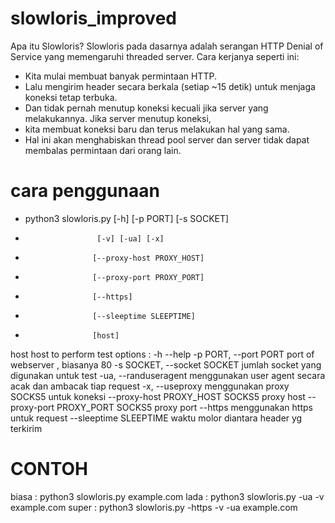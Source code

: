 # slowloris_improved
Apa itu Slowloris? 
Slowloris pada dasarnya adalah serangan HTTP Denial of Service yang memengaruhi threaded server. 
Cara kerjanya seperti ini:
- Kita mulai membuat banyak permintaan HTTP. 
- Lalu mengirim header secara berkala (setiap ~15 detik) untuk menjaga koneksi tetap terbuka. 
- Dan tidak pernah menutup koneksi kecuali jika server yang melakukannya. Jika server menutup koneksi, 
- kita membuat koneksi baru dan terus melakukan hal yang sama. 
- Hal ini akan menghabiskan thread pool server dan server tidak dapat membalas permintaan dari orang lain.

# cara penggunaan
- python3 slowloris.py [-h] [-p PORT] [-s SOCKET]
-                     [-v] [-ua] [-x]
-                    [--proxy-host PROXY_HOST]
-                    [--proxy-port PROXY_PORT]
-                    [--https]
-                    [--sleeptime SLEEPTIME]
-                    [host]
host   host to perform test
options :
-h --help
-p PORT,  --port PORT port of webserver , biasanya 80
-s SOCKET, --socket SOCKET jumlah socket yang digunakan untuk test
-ua, --randuseragent menggunakan user agent secara acak dan ambacak tiap request
-x, --useproxy  menggunakan proxy SOCKS5 untuk koneksi
--proxy-host PROXY_HOST SOCKS5 proxy host
--proxy-port PROXY_PORT SOCKS5 proxy port
--https menggunakan https untuk request
--sleeptime SLEEPTIME waktu molor diantara header yg terkirim

# CONTOH
biasa : python3 slowloris.py example.com
lada : python3 slowloris.py -ua -v example.com
super : python3 slowloris.py -https -v -ua example.com
